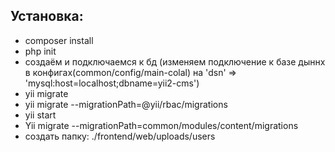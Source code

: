 Установка:
-------------
- composer install
- php init 
- создаём и подключаемся к бд (изменяем подключение к базе дыннх в конфигах(common/config/main-colal) на 'dsn' => 'mysql:host=localhost;dbname=yii2-cms')
- yii migrate 
- yii migrate --migrationPath=@yii/rbac/migrations
- yii start
- Yii migrate --migrationPath=common/modules/content/migrations
- создать папку: ./frontend/web/uploads/users